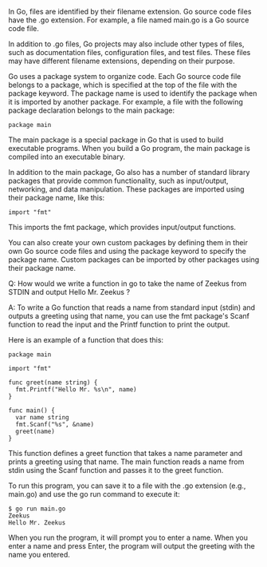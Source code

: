 In Go, files are identified by their filename extension. Go source code files have the .go extension. For example, a file named main.go is a Go source code file.

In addition to .go files, Go projects may also include other types of files, such as documentation files, configuration files, and test files. These files may have different filename extensions, depending on their purpose.

Go uses a package system to organize code. Each Go source code file belongs to a package, which is specified at the top of the file with the package keyword. The package name is used to identify the package when it is imported by another package. For example, a file with the following package declaration belongs to the main package:


```
package main
```

The main package is a special package in Go that is used to build executable programs. When you build a Go program, the main package is compiled into an executable binary.

In addition to the main package, Go also has a number of standard library packages that provide common functionality, such as input/output, networking, and data manipulation. These packages are imported using their package name, like this:


```
import "fmt"
```

This imports the fmt package, which provides input/output functions.

You can also create your own custom packages by defining them in their own Go source code files and using the package keyword to specify the package name. Custom packages can be imported by other packages using their package name.


Q: How would we write a function in go to take the name of Zeekus from STDIN and output Hello Mr. Zeekus ? 

A: To write a Go function that reads a name from standard input (stdin) and outputs a greeting using that name, you can use the fmt package's Scanf function to read the input and the Printf function to print the output.

Here is an example of a function that does this:

```
package main

import "fmt"

func greet(name string) {
  fmt.Printf("Hello Mr. %s\n", name)
}

func main() {
  var name string
  fmt.Scanf("%s", &name)
  greet(name)
}
```

This function defines a greet function that takes a name parameter and prints a greeting using that name. The main function reads a name from stdin using the Scanf function and passes it to the greet function.

To run this program, you can save it to a file with the .go extension (e.g., main.go) and use the go run command to execute it:

```
$ go run main.go
Zeekus
Hello Mr. Zeekus
```


When you run the program, it will prompt you to enter a name. When you enter a name and press Enter, the program will output the greeting with the name you entered.
